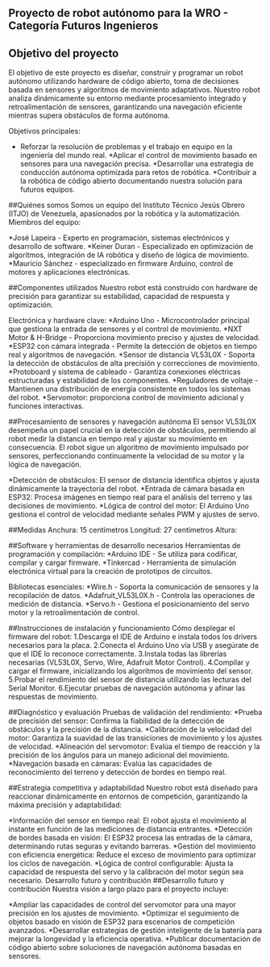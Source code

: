 ## Proyecto de robot autónomo para la WRO - Categoría Futuros Ingenieros
## Objetivo del proyecto
El objetivo de este proyecto es diseñar, construir y programar un robot autónomo utilizando hardware de código abierto, toma de decisiones basada en sensores y algoritmos de movimiento adaptativos. Nuestro robot analiza dinámicamente su entorno mediante procesamiento integrado y retroalimentación de sensores, garantizando una navegación eficiente mientras supera obstáculos de forma autónoma.

Objetivos principales:
* Reforzar la resolución de problemas y el trabajo en equipo en la ingeniería del mundo real.
*Aplicar el control de movimiento basado en sensores para una navegación precisa.
*Desarrollar una estrategia de conducción autónoma optimizada para retos de robótica.
*Contribuir a la robótica de código abierto documentando nuestra solución para futuros equipos.

##Quiénes somos
Somos un equipo del Instituto Técnico Jesús Obrero (ITJO) de Venezuela, apasionados por la robótica y la automatización.
Miembros del equipo:

*José Lapeira - Experto en programación, sistemas electrónicos y desarrollo de software.
*Keiner Duran - Especializado en optimización de algoritmos, integración de IA robótica y diseño de lógica de movimiento.
*Mauricio Sánchez - especializado en firmware Arduino, control de motores y aplicaciones electrónicas.

##Componentes utilizados
Nuestro robot está construido con hardware de precisión para garantizar su estabilidad, capacidad de respuesta y optimización.

Electrónica y hardware clave:
*Arduino Uno - Microcontrolador principal que gestiona la entrada de sensores y el control de movimiento.
*NXT Motor & H-Bridge - Proporciona movimiento preciso y ajustes de velocidad.
*ESP32 con cámara integrada - Permite la detección de objetos en tiempo real y algoritmos de navegación.
*Sensor de distancia VL53L0X - Soporta la detección de obstáculos de alta precisión y correcciones de movimiento.
*Protoboard y sistema de cableado - Garantiza conexiones eléctricas estructuradas y estabilidad de los componentes.
*Reguladores de voltaje - Mantienen una distribución de energía consistente en todos los sistemas del robot.
*Servomotor: proporciona control de movimiento adicional y funciones interactivas.

##Procesamiento de sensores y navegación autónoma
El sensor VL53L0X desempeña un papel crucial en la detección de obstáculos, permitiendo al robot medir la distancia en tiempo real y ajustar su movimiento en consecuencia. El robot sigue un algoritmo de movimiento impulsado por sensores, perfeccionando continuamente la velocidad de su motor y la lógica de navegación.

*Detección de obstáculos: El sensor de distancia identifica objetos y ajusta dinámicamente la trayectoria del robot.
*Entrada de cámara basada en ESP32: Procesa imágenes en tiempo real para el análisis del terreno y las decisiones de movimiento.
*Lógica de control del motor: El Arduino Uno gestiona el control de velocidad mediante señales PWM y ajustes de servo.

##Medidas
Anchura: 15 centímetros
Longitud: 27 centímetros
Altura: 

##Software y herramientas de desarrollo necesarios
Herramientas de programación y compilación:
*Arduino IDE - Se utiliza para codificar, compilar y cargar firmware.
*Tinkercad - Herramienta de simulación electrónica virtual para la creación de prototipos de circuitos.

Bibliotecas esenciales:
*Wire.h - Soporta la comunicación de sensores y la recopilación de datos.
*Adafruit_VL53L0X.h - Controla las operaciones de medición de distancia.
*Servo.h - Gestiona el posicionamiento del servo motor y la retroalimentación de control.

##Instrucciones de instalación y funcionamiento
Cómo desplegar el firmware del robot:
1.Descarga el IDE de Arduino e instala todos los drivers necesarios para la placa.
2.Conecta el Arduino Uno vía USB y asegúrate de que el IDE lo reconoce correctamente.
3.Instala todas las librerías necesarias (VL53L0X, Servo, Wire, Adafruit Motor Control).
4.Compilar y cargar el firmware, inicializando los algoritmos de movimiento del sensor.
5.Probar el rendimiento del sensor de distancia utilizando las lecturas del Serial Monitor.
6.Ejecutar pruebas de navegación autónoma y afinar las respuestas de movimiento.

##Diagnóstico y evaluación
Pruebas de validación del rendimiento:
*Prueba de precisión del sensor: Confirma la fiabilidad de la detección de obstáculos y la precisión de la distancia.
*Calibración de la velocidad del motor: Garantiza la suavidad de las transiciones de movimiento y los ajustes de velocidad.
*Alineación del servomotor: Evalúa el tiempo de reacción y la precisión de los ángulos para un manejo adicional del movimiento.
*Navegación basada en cámaras: Evalúa las capacidades de reconocimiento del terreno y detección de bordes en tiempo real.

##Estrategia competitiva y adaptabilidad
Nuestro robot está diseñado para reaccionar dinámicamente en entornos de competición, garantizando la máxima precisión y adaptabilidad:

*Información del sensor en tiempo real: El robot ajusta el movimiento al instante en función de las mediciones de distancia entrantes.
*Detección de bordes basada en visión: El ESP32 procesa las entradas de la cámara, determinando rutas seguras y evitando barreras.
*Gestión del movimiento con eficiencia energética: Reduce el exceso de movimiento para optimizar los ciclos de navegación.
*Lógica de control configurable: Ajusta la capacidad de respuesta del servo y la calibración del motor según sea necesario.
Desarrollo futuro y contribución
##Desarrollo futuro y contribución
Nuestra visión a largo plazo para el proyecto incluye:

*Ampliar las capacidades de control del servomotor para una mayor precisión en los ajustes de movimiento.
*Optimizar el seguimiento de objetos basado en visión de ESP32 para escenarios de competición avanzados.
*Desarrollar estrategias de gestión inteligente de la batería para mejorar la longevidad y la eficiencia operativa.
*Publicar documentación de código abierto sobre soluciones de navegación autónoma basadas en sensores.

